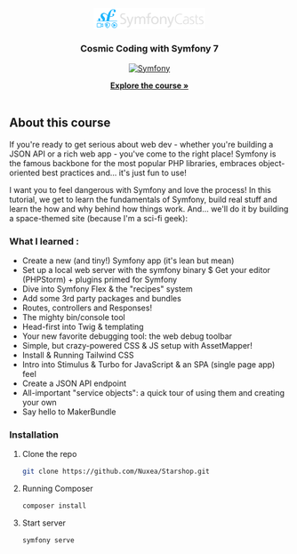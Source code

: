 <!-- PROJECT LOGO -->
<br />
<div align="center">
  <a href="https://github.com/othneildrew/Best-README-Template">
    <img src="assets/images/logo.svg" alt="Logo" width="200">
  </a>

<h3 align="center">Cosmic Coding with Symfony 7</h3>

[![Symfony](https://img.shields.io/badge/-Symfony-000?&logo=Symfony&logoColor=FFF)](https://symfony.com)

  <p align="center">
    <a href="https://symfonycasts.com/screencast/symfony"><strong>Explore the course »</strong></a>
    <br />
    <br />

[//]: # (    <a href="">View Demo</a>)
  </p>
</div>

<!-- ABOUT THE PROJECT -->
## About this course

If you're ready to get serious about web dev - whether you're building a JSON API or a rich web app - you've come to the right place! Symfony is the famous backbone for the most popular PHP libraries, embraces object-oriented best practices and... it's just fun to use!

I want you to feel dangerous with Symfony and love the process! In this tutorial, we get to learn the fundamentals of Symfony, build real stuff and learn the how and why behind how things work. And... we'll do it by building a space-themed site (because I'm a sci-fi geek):

### What I learned :
* Create a new (and tiny!) Symfony app (it's lean but mean)
* Set up a local web server with the symfony binary
$ Get your editor (PHPStorm) + plugins primed for Symfony
* Dive into Symfony Flex & the "recipes" system
* Add some 3rd party packages and bundles
* Routes, controllers and Responses!
* The mighty bin/console tool
* Head-first into Twig & templating
* Your new favorite debugging tool: the web debug toolbar
* Simple, but crazy-powered CSS & JS setup with AssetMapper!
* Install & Running Tailwind CSS
* Intro into Stimulus & Turbo for JavaScript & an SPA (single page app) feel
* Create a JSON API endpoint
* All-important "service objects": a quick tour of using them and creating your own
* Say hello to MakerBundle

### Installation

1. Clone the repo
   ```sh
   git clone https://github.com/Nuxea/Starshop.git
   ```
2. Running Composer
   ```sh
   composer install
   ```
3. Start server
    ```sh
   symfony serve
   ```
